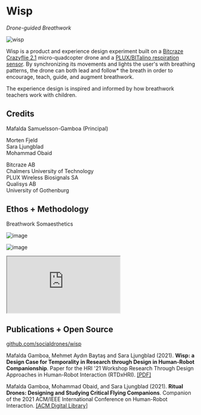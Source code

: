 # **Wisp**

*Drone-guided Breathwork*

![wisp](https://user-images.githubusercontent.com/1661078/136032424-62a6bf03-0f13-43d5-818b-be457547af57.png)

Wisp is a product and experience design experiment built on a [Bitcraze Crazyflie 2.1](https://www.bitcraze.io/) micro-quadcopter drone and a [PLUX/BITalino respiration sensor](https://plux.info/). By synchronizing its movements and lights the user's with breathing patterns, the drone can both lead and follow\* the breath in order to encourage, teach, guide, and augment breathwork. 

The experience design is inspired and informed by how breathwork teachers work with children.

## **Credits**

Mafalda Samuelsson-Gamboa (Principal)

Morten Fjeld  
Sara Ljungblad  
Mohammad Obaid

Bitcraze AB  
Chalmers University of Technology  
PLUX Wireless Biosignals SA  
Qualisys AB  
University of Gothenburg

## **Ethos** + **Methodology**

Breathwork
Somaesthetics

![image](https://user-images.githubusercontent.com/1661078/133905635-a8c8c75d-d044-445e-a5ed-cc29f1b67bbf.png)

![image](https://user-images.githubusercontent.com/1661078/133905716-d94cf82b-4945-4aab-a3fb-4b31a2e94cc7.png)

<div class="ratio ratio-16x9 my-3">
<iframe src="https://www.youtube.com/embed/1mekOd4zGBU" allowfullscreen></iframe>
</div>

## **Publications** + **Open Source**

[github.com/socialdrones/wisp](https://github.com/socialdrones/wisp)

Mafalda Gamboa, Mehmet Aydın Baytaş and Sara Ljungblad (2021). **Wisp: a Design Case for Temporality in Research through Design in Human-Robot Companionship**. Paper for the HRI '21 Workshop Research Through Design Approaches in Human-Robot Interaction (RTDxHRI). [\[PDF\]](https://www.baytas.net/research/pub/2021_HRI_Wisp.pdf)

Mafalda Gamboa, Mohammad Obaid, and Sara Ljungblad (2021). **Ritual Drones: Designing and Studying Critical Flying Companions**. Companion of the 2021 ACM/IEEE International Conference on Human-Robot Interaction. [\[ACM Digital Library\]](https://dl.acm.org/doi/abs/10.1145/3434074.3446363)
